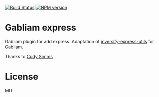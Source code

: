 [![Build Status][build-image]][build-url]
[![NPM version][npm-image]][npm-url]


# Gabliam express

Gabliam plugin for add express.
Adaptation of [inversify-express-utils](https://github.com/inversify/inversify-express-utils) for Gabliam.

Thanks to [Cody Simms](https://github.com/codyjs)

# License

  MIT

[build-image]: https://img.shields.io/travis/gabliam/gabliam/master.svg?style=flat-square
[build-url]: https://travis-ci.org/gabliam/gabliam
[npm-image]: https://img.shields.io/npm/v/@gabliam/express.svg?style=flat-square
[npm-url]: https://github.com/gabliam/express
